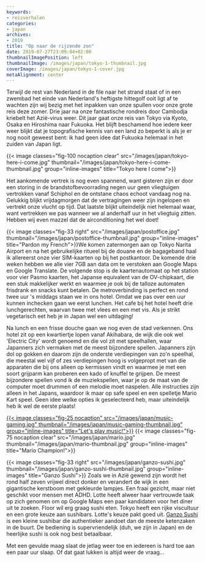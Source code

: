 ```yaml
---
keywords:
- reisverhalen
categories:
- japan
archives:
- 2019
title: "Op naar de rijzende zon"
date: 2019-07-27T23:09:04+02:00
thumbnailImagePosition: left
thumbnailImage: /images/japan/tokyo-1-thumbnail.jpg
coverImage: /images/japan/tokyo-1-cover.jpg
metaAlignment: center
---
```

Terwijl de rest van Nederland in de file naar het strand staat of in een
zwembad het einde van Nederland's heftigste hittegolf ooit ligt af te wachten
zijn wij bezig met het inpakken van onze spullen voor onze grote reis deze
zomer. Drie jaar na onze fantastische rondreis door Cambodja kriebelt het
Azië-virus weer. Dit jaar gaat onze reis van Tokyo via Kyoto, Osaka en
Hiroshima naar Fukuoka. Het blijft beschamend hoe iedere keer weer blijkt dat
je topografische kennis van een land zo beperkt is als je er nog nooit geweest
bent: ik had geen idee dat Fukuoka helemaal in het zuiden van Japan ligt.

{{< image classes="fig-100 nocaption clear" src="/images/japan/tokyo-here-i-come.jpg" thumbnail="/images/japan/tokyo-here-i-come-thumbnail.jpg" group="inline-images" title="Tokyo here I come">}}

Het aankomende vertrek is nog even spannend, want gisteren zijn er door een
storing in de brandstofbevoorrading negen uur geen vliegtuigen vertrokken
vanaf Schiphol en de ontstane chaos echoot vandaag nog na. Gelukkig blijkt
vrijdagmorgen dat de vertragingen weer zijn ingelopen en vertrekt onze vlucht
op tijd.
Dat laatste blijkt uiteindelijk niet helemaal waar, want vertrekken we pas
wanneer we al anderhalf uur in het vliegtuig zitten. Hebben wij even mazzel
dat de airconditioning het wel doet!

{{< image classes="fig-33 right" src="/images/japan/postoffice.jpg" thumbnail="/images/japan/postoffice-thumbnail.jpg" group="inline-images" title="Pardon my French">}}We komen zatermorgen aan op Tokyo Narita Airport en na het gebruikelijke
ritueel bij de douane en de bagageband haal ik allereerst onze vier
SIM-kaarten op bij het postkantoor. De komende drie weken hebben we alle vier
7GB aan data om te verstoken aan Google Maps en Google Translate. De volgende
stop is de kaartenautomaat op het station voor vier Pasmo kaarten, het Japanse
equivalent van de OV-chipkaart, die een stuk makkelijker werkt en waarmee je
ook bij de talloze automaten frisdrank en snacks kunt betalen. De
metroverbinding is perfect en rond twee uur 's middags staan we in ons hotel.
Omdat we pas over een uur kunnen inchecken gaan we eerst lunchen. Het cafe bij
het hotel heeft drie lunchgerechten, waarvan twee met vlees en een met vis.
Als je strikt vegetarisch eet heb je in Japan wel een uitdaging!

Na lunch en een frisse douche gaan we nog even de stad verkennen. Ons hotel
zit op een kwartiertje lopen vanaf Akihabara, de wijk die ook wel 'Electric
City' wordt genoemd en die vol zit met speelhallen, waar Japanners zich
vermaken met de meest bijzondere spellen. Japanners zijn dol op gokken en
daarom zijn de onderste verdiepingen van zo'n speelhal, die meestal wel vijf
of zes verdiepingen hoog is volgepropt met van die apparaten die bij ons
alleen op kermissen vindt en waarmee je met een soort grijparm kan proberen
een kado of knuffel te grijpen. De meest bijzondere spellen vond ik de
muziekspellen, waar je op de maat van de computer moet drummen of een melodie
moet naspelen. Alle instructies zijn alleen in het Japans, waardoor ik maar op
safe speel en een spelletje Mario Kart speel. Geen idee welke opties ik
geselecteerd heb, maar uiteindelijk heb ik wel de eerste plaats!

[{{< image classes="fig-25 nocaption" src="/images/japan/music-gaming.jpg" thumbnail="/images/japan/music-gaming-thumbnail.jpg" group="inline-images" title="Let's play music!">}}](https://photos.app.goo.gl/QGqPDTJUfSZCsbvq9)
{{< image classes="fig-75 nocaption clear" src="/images/japan/mario.jpg" thumbnail="/images/japan/mario-thumbnail.jpg" group="inline-images" title="Mario Champion!">}}

{{< image classes="fig-33 right" src="/images/japan/ganzo-sushi.jpg" thumbnail="/images/japan/ganzo-sushi-thumbnail.jpg" group="inline-images" title="Ganzo Sushi">}}
Zoals we in Azië gewend zijn wordt het rond half zeven vrijwel direct donker
en verandert de wijk in een gigantische kerstboom met gekleurde lampjes. Een
fraai gezicht, maar niet geschikt voor mensen met ADHD. Lotte heeft alweer
haar vertrouwde taak op zich genomen om op Google Maps een paar kandidaten
voor het diner uit te zoeken. Floor wil erg graag sushi eten. Tokyo heeft een
rijke viscultuur en een grote keuze aan sushibars. Lotte's keuze pakt goed
uit. [Ganzo Sushi](http://www.gansozushi.com/) is een kleine sushibar die
authentieker aandoet dan de meeste ketenzaken in de buurt. De bediening is
supervriendelijk (duh, we zijn in Japan) en de heerlijke sushi is ook nog best
betaalbaar.

Met een gevulde maag slaat de jetlag weer toe en iedereen is hard toe aan een
paar uur slaap. Of dat gaat lukken is altijd weer de vraag...
